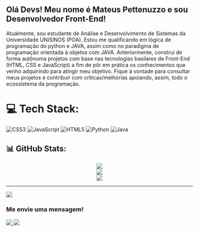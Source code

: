 ## Olá Devs! Meu nome é Mateus Pettenuzzo e sou Desenvolvedor Front-End!
Atualmente, sou estudante de Análise e Desenvolvimento de Sistemas da Universidade UNISINOS (POA). Estou me qualificando em lógica de programação do python e JAVA, assim como no paradigma de programação orientada à objetos com JAVA.
Anteriormente, construí de forma autônoma projetos com base nas tecnologias basilares de Front-End (HTML, CSS e JavaScript) a fim de pôr em prática os conhecimentos que venho adquirindo para atingir meu objetivo. Fique à vontade para consultar meus projetos e contribuir com críticas/melhorias apoiando, assim, todo o ecossistema da programação.
<br>


# 💻 Tech Stack:

![CSS3](https://img.shields.io/badge/css3-%231572B6.svg?style=for-the-badge&logo=css3&logoColor=white) 
![JavaScript](https://img.shields.io/badge/javascript-%23323330.svg?style=for-the-badge&logo=javascript&logoColor=%23F7DF1E) 
![HTML5](https://img.shields.io/badge/html5-%23E34F26.svg?style=for-the-badge&logo=html5&logoColor=white)
![Python](https://img.shields.io/badge/python-%233776AB.svg?style=for-the-badge&logo=python&logoColor=white)
![Java](https://img.shields.io/badge/Java-000.svg??style=for-the-badge&logo=openjdk&logoColor=white)

## 📊 GitHub Stats:
<div align="center">

![](https://github-readme-stats.vercel.app/api?username=mpnmateus&theme=dark&hide_border=false&include_all_commits=false&count_private=false)<br/>
![](https://github-readme-streak-stats.herokuapp.com/?user=mpnmateus&theme=dark&hide_border=false)<br/>
![](https://github-readme-stats.vercel.app/api/top-langs/?username=mpnmateus&theme=dark&hide_border=false&include_all_commits=false&count_private=false&layout=compact)
</div>

---
[![](https://visitcount.itsvg.in/api?id=mpnmateus&icon=0&color=0)](https://visitcount.itsvg.in)

<!-- Proudly created with GPRM ( https://gprm.itsvg.in ) -->
### Me envie uma mensagem!
<div>
  <a href = "mailto:mpnmateus@gmail.com"><img src="https://img.shields.io/badge/-Gmail-%23333?style=for-the-badge&logo=gmail&logoColor=white" target="_blank">
    <a href="https://www.linkedin.com/in/mateuspettenuzzo/" target="_blank"><img src="https://img.shields.io/badge/-LinkedIn-%230077B5?style=for-the-badge&logo=linkedin&logoColor=white" target="_blank"></a> 
</div>
